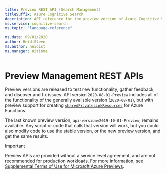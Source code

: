 ```yaml
---
title: Preview REST API (Search Management)
titleSuffix: Azure Cognitive Search
description: API reference for the preview version of Azure Cognitive Search REST APIs.
ms.service: cognitive-search
ms.topic: "language-reference"

ms.date: 09/01/2020
author: HeidiSteen
ms.author: heidist
ms.manager: nitinme
---
```


# Preview Management REST APIs

Preview versions are released to test new functionality, gather feedback, and discover and fix issues. API version  `2020-08-01-Preview` includes all of the functionality of the generally available version (`2020-08-01`), but with preview support for creating [`sharedPrivateLinkResources`](https://docs.microsoft.com/rest/api/searchmanagement/sharedprivatelinkresources) for Azure Functions.

The last known preview version, `api-version=2019-10-01-Preview`, remains available. Any script or code that calls that version will work, but you could also modify code to use the stable version, or the new preview version, and get the same results.

> [!Important]
> Preview APIs are provided without a service level agreement, and are not recommended for production workloads. For more information, see [Supplemental Terms of Use for Microsoft Azure Previews](https://azure.microsoft.com/support/legal/preview-supplemental-terms/). 